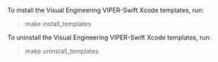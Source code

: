 To install the Visual Engineering VIPER-Swift Xcode templates, run:

> make install_templates

To uninstall the Visual Engineering VIPER-Swift Xcode templates, run:

> make uninstall_templates

